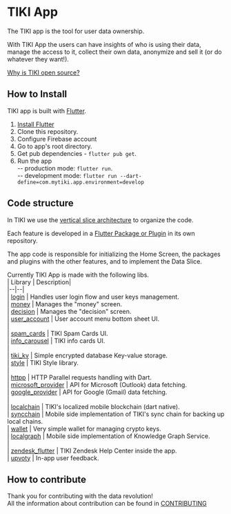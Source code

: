
# TIKI App
The TIKI app is the tool for user data ownership.

With TIKI App the users can have insights of who is using their data, manage the access to it, collect their own data, anonymize and sell it (or do whatever they want!).

[Why is TIKI open source?](https://blog.mytiki.com/p/real-transparency-is-powerfu)

## How to Install

TIKI app is built with [Flutter](https://flutter.dev).

1. [Install Flutter](https://docs.flutter.dev/get-started/install)
2. Clone this repository.
3. Configure Firebase account
4. Go to app's root directory.
5. Get pub dependencies - `flutter pub get`.
6. Run the app  
   -- production mode: `flutter run`.  
   -- development mode: `flutter run --dart-define=com.mytiki.app.environment=develop`

## Code structure

In TIKI we use the [vertical slice architecture](https://jimmybogard.com/vertical-slice-architecture/) to organize the code.

Each feature is developed in a [Flutter Package or Plugin](https://docs.flutter.dev/development/packages-and-plugins/using-packages) in its own repository.

The app code is responsible for initializing the Home Screen, the packages and plugins with the other features, and to implement the Data Slice.


Currently TIKI App is made with the following libs.  
| Library | Description|  
|--|--|  
| [login](https://github.com/tiki/login) | Handles user login flow and user keys management.  
| [money](https://github.com/tiki/money) | Manages the "money" screen.  
| [decision](https://github.com/tiki/decision) | Manages the "decision" screen.  
| [user_account](https://github.com/tiki/user_account) | User account menu bottom sheet UI.  
|  
| [spam_cards](https://github.com/tiki/spam_cards) | TIKI Spam Cards UI.  
| [info_carousel](https://github.com/tiki/info_carousel) | TIKI info cards UI.  
|  
| [tiki_kv](https://github.com/tiki/tiki_kv) | Simple encrypted database Key-value storage.  
| [style](https://github.com/tiki/style) | TIKI Style library.  
|  
| [httpp](https://github.com/tiki/httpp) | HTTP Parallel requests handling with Dart.  
| [microsoft_provider](https://github.com/tiki/microsoft_provider) | API for Microsoft (Outlook) data fetching.  
| [google_provider](https://github.com/tiki/google_provider) | API for Google (Gmail)  data fetching.  
|  
| [localchain](https://github.com/tiki/localchain) | TIKI's localized mobile blockchain (dart native).  
| [syncchain](https://github.com/tiki/syncchain) | Mobile side implementation of TIKI's sync chain for backing up local chains.  
| [wallet](https://github.com/tiki/wallet) | Very simple wallet for managing crypto keys.  
| [localgraph](https://github.com/tiki/localgraph) | Mobile side implementation of Knowledge Graph Service.  
|   
| [zendesk_flutter](https://github.com/tiki/zendesk_flutter) | TIKI Zendesk Help Center inside the app.  
| [upvoty](https://github.com/tiki/upvoty) | In-app user feedback.

## How to contribute
Thank you for contributing with the data revolution!  
All the information about contribution can be found in [CONTRIBUTING](https://github.com/tiki/app/CONTRIBUTING.md)